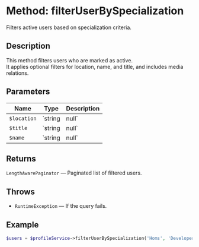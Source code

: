 # Method: filterUserBySpecialization

Filters active users based on specialization criteria.

## Description
This method filters users who are marked as active.  
It applies optional filters for location, name, and title, and includes media relations.

## Parameters
| Name      | Type         | Description                              |
|-----------|--------------|------------------------------------------|
| `$location` | `string|null` | Location keywords (country or city).     |
| `$title`    | `string|null` | Title to filter expertise.               |
| `$name`     | `string|null` | Name to filter users.                    |

## Returns
`LengthAwarePaginator` — Paginated list of filtered users.

## Throws
- `RuntimeException` — If the query fails.

## Example
```php
$users = $profileService->filterUserBySpecialization('Homs', 'Developer', 'Alissar');
